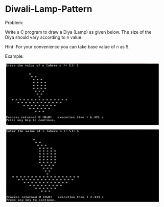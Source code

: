 # Diwali-Lamp-Pattern

Problem:

Write a C program to draw a Diya (Lamp) as given below. The size of the Diya should vary according to n value.

Hint:  For your convenience you can take base value of n as 5.

Example:

![alt text](https://github.com/TusharPatil-98/Diwali-Lamp-Pattern/blob/master/Img.jpg)
